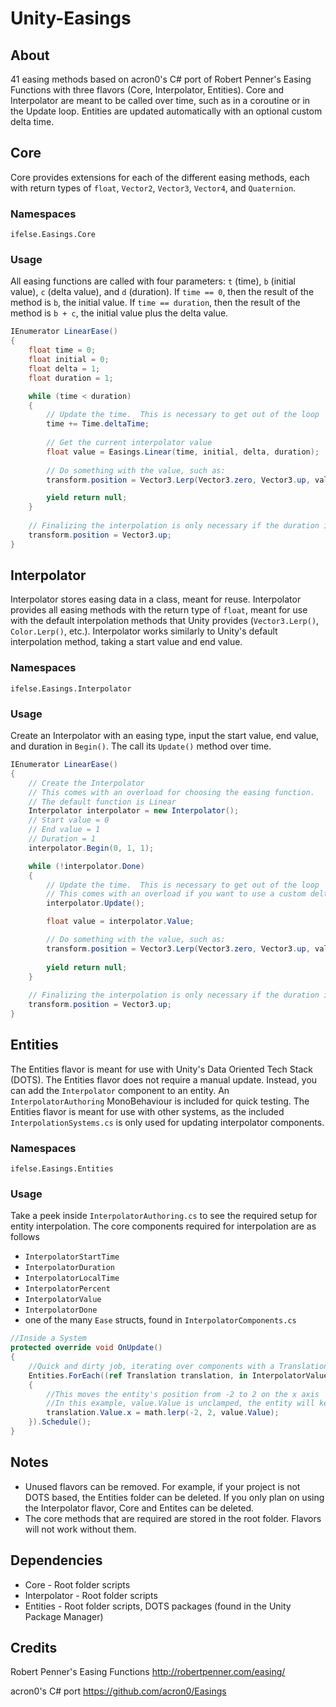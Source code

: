 # Unity-Easings
## About
41 easing methods based on acron0's C# port of Robert Penner's Easing Functions with three flavors (Core, Interpolator, Entities).  Core and Interpolator are meant to be called over time, such as in a coroutine or in the Update loop.  Entities are updated automatically with an optional custom delta time.

## Core
Core provides extensions for each of the different easing methods, each with return types of `float`, `Vector2`, `Vector3`,  `Vector4`, and `Quaternion`.

### Namespaces
`ifelse.Easings.Core`

### Usage
All easing functions are called with four parameters: `t` (time), `b` (initial value), `c` (delta value), and `d` (duration).
If `time == 0`, then the result of the method is `b`, the initial value.  If `time == duration`, then the result of the method is `b + c`, the initial value plus the delta value.

```csharp
IEnumerator LinearEase()
{
    float time = 0;
    float initial = 0;
    float delta = 1;
    float duration = 1;

    while (time < duration)
    {
        // Update the time.  This is necessary to get out of the loop
        time += Time.deltaTime;
        
        // Get the current interpolator value
        float value = Easings.Linear(time, initial, delta, duration);
        
        // Do something with the value, such as:
        transform.position = Vector3.Lerp(Vector3.zero, Vector3.up, value);

        yield return null;
    }
    
    // Finalizing the interpolation is only necessary if the duration is 0
    transform.position = Vector3.up;
}
```

## Interpolator
Interpolator stores easing data in a class, meant for reuse.  Interpolator provides all easing methods with the return type of `float`, meant for use with the default interpolation methods that Unity provides (`Vector3.Lerp()`, `Color.Lerp()`, etc.).  Interpolator works similarly to Unity's default interpolation method, taking a start value and end value.

### Namespaces
`ifelse.Easings.Interpolator`

### Usage
Create an Interpolator with an easing type, input the start value, end value, and duration in `Begin()`.  The call its `Update()` method over time.

```csharp
IEnumerator LinearEase()
{
    // Create the Interpolator
    // This comes with an overload for choosing the easing function.
    // The default function is Linear
    Interpolator interpolator = new Interpolator();
    // Start value = 0
    // End value = 1
    // Duration = 1
    interpolator.Begin(0, 1, 1);

    while (!interpolator.Done)
    {
        // Update the time.  This is necessary to get out of the loop
        // This comes with an overload if you want to use a custom deltaTime
        interpolator.Update();

        float value = interpolator.Value;

        // Do something with the value, such as:
        transform.position = Vector3.Lerp(Vector3.zero, Vector3.up, value);
        
        yield return null;
    }
    
    // Finalizing the interpolation is only necessary if the duration is 0
    transform.position = Vector3.up;
}
```

## Entities
The Entities flavor is meant for use with Unity's Data Oriented Tech Stack (DOTS).  The Entities flavor does not require a manual update.  Instead, you can add the `Interpolator` component to an entity.  An `InterpolatorAuthoring` MonoBehaviour is included for quick testing.  The Entities flavor is meant for use with other systems, as the included `InterpolationSystems.cs` is only used for updating interpolator components.

### Namespaces
`ifelse.Easings.Entities`

### Usage
Take a peek inside `InterpolatorAuthoring.cs` to see the required setup for entity interpolation.  The core components required for interpolation are as follows
- `InterpolatorStartTime`
- `InterpolatorDuration`
- `InterpolatorLocalTime`
- `InterpolatorPercent`
- `InterpolatorValue`
- `InterpolatorDone`
- one of the many `Ease` structs, found in `InterpolatorComponents.cs`

```csharp
//Inside a System
protected override void OnUpdate()
{
    //Quick and dirty job, iterating over components with a Translation and InterpolatorValue.
    Entities.ForEach((ref Translation translation, in InterpolatorValue value) =>
    {
        //This moves the entity's position from -2 to 2 on the x axis
        //In this example, value.Value is unclamped, the entity will keep moving at that rate after the value is greater than one
        translation.Value.x = math.lerp(-2, 2, value.Value);
    }).Schedule();
}
```

## Notes
- Unused flavors can be removed.  For example, if your project is not DOTS based, the Entities folder can be deleted.  If you only plan on using the Interpolator flavor, Core and Entites can be deleted.
- The core methods that are required are stored in the root folder.  Flavors will not work without them.

## Dependencies
- Core - Root folder scripts
- Interpolator - Root folder scripts
- Entities - Root folder scripts, DOTS packages (found in the Unity Package Manager)

## Credits
Robert Penner's Easing Functions
http://robertpenner.com/easing/

acron0's C# port
https://github.com/acron0/Easings
